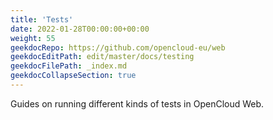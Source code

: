 ```yaml
---
title: 'Tests'
date: 2022-01-28T00:00:00+00:00
weight: 55
geekdocRepo: https://github.com/opencloud-eu/web
geekdocEditPath: edit/master/docs/testing
geekdocFilePath: _index.md
geekdocCollapseSection: true
---
```


Guides on running different kinds of tests in OpenCloud Web.
